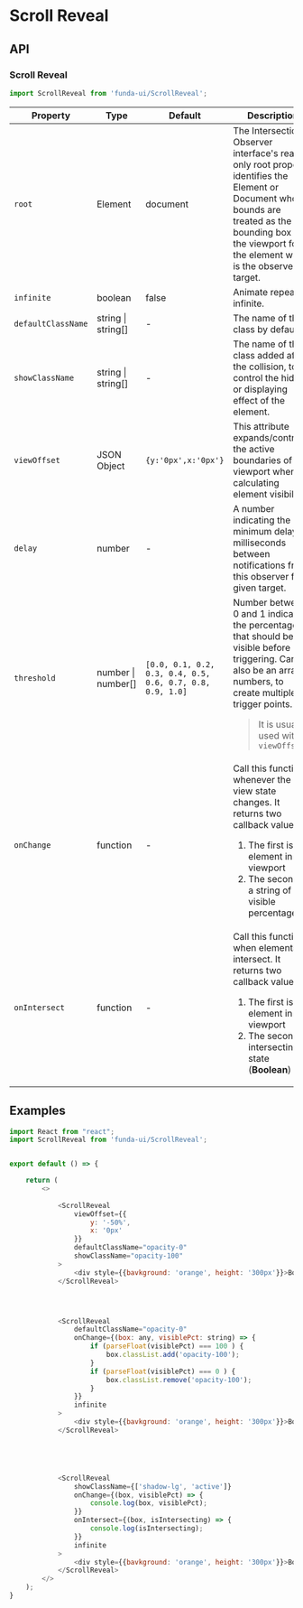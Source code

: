 # Scroll Reveal


## API

### Scroll Reveal
```js
import ScrollReveal from 'funda-ui/ScrollReveal';
```
| Property | Type | Default | Description |
| --- | --- | --- | --- |
| `root` | Element | document | The Intersection Observer interface's read-only root property identifies the Element or Document whose bounds are treated as the bounding box of the viewport for the element which is the observer's target. |
| `infinite` | boolean | false | Animate repeat infinite. |
| `defaultClassName` | string \| string[]  | - | The name of the class by default. |
| `showClassName` | string \| string[]  | - | The name of the class added after the collision, to control the hiding or displaying effect of the element. |
| `viewOffset` | JSON Object  | `{y:'0px',x:'0px'}` | This attribute expands/contracts the active boundaries of the viewport when calculating element visibility. |
| `delay` | number | - | A number indicating the minimum delay in milliseconds between notifications from this observer for a given target. |
| `threshold` | number \| number[] | `[0.0, 0.1, 0.2, 0.3, 0.4, 0.5, 0.6, 0.7, 0.8, 0.9, 1.0]` | Number between 0 and 1 indicating the percentage that should be visible before triggering. Can also be an array of numbers, to create multiple trigger points. <blockquote>It is usually used with `viewOffset`</blockquote> |
| `onChange` | function  | - | Call this function whenever the in view state changes. It returns two callback values. <br /> <ol><li>The first is the element in the viewport</li><li>The second is a string of visible percentage</li></ol> |
| `onIntersect` | function  | - | Call this function when elements intersect. It returns two callback values. <br /> <ol><li>The first is the element in the viewport</li><li>The second is intersecting state (**Boolean**)</li></ol> |




## Examples

```js
import React from "react";
import ScrollReveal from 'funda-ui/ScrollReveal';


export default () => {

    return (
        <>
          
            <ScrollReveal 
                viewOffset={{
                    y: '-50%',
                    x: '0px'
                }}
                defaultClassName="opacity-0"
                showClassName="opacity-100"
            >
                <div style={{bavkground: 'orange', height: '300px'}}>Box</div>
            </ScrollReveal>




            <ScrollReveal 
                defaultClassName="opacity-0"
                onChange={(box: any, visiblePct: string) => {
                    if (parseFloat(visiblePct) === 100 ) {
                        box.classList.add('opacity-100');
                    }
                    if (parseFloat(visiblePct) === 0 ) {
                        box.classList.remove('opacity-100');
                    }
                }}
                infinite
            >
                <div style={{bavkground: 'orange', height: '300px'}}>Box</div>
            </ScrollReveal>





            <ScrollReveal 
                showClassName={['shadow-lg', 'active']}
                onChange={(box, visiblePct) => {
                    console.log(box, visiblePct);
                }}
                onIntersect={(box, isIntersecting) => {
                    console.log(isIntersecting);
                }}
                infinite 
            >
                <div style={{bavkground: 'orange', height: '300px'}}>Box</div>
            </ScrollReveal>          
        </>
    );
}
```
